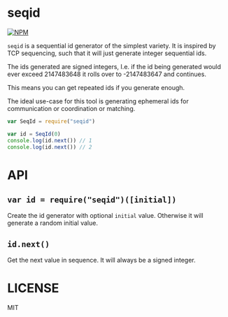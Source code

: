 seqid
=====

[![NPM](https://nodei.co/npm/seqid.png)](https://nodei.co/npm/seqid/)

`seqid` is a sequential id generator of the simplest variety. It is inspired by TCP sequencing, such that it will just generate integer sequential ids.

The ids generated are signed integers, I.e. if the id being generated would ever exceed 2147483648 it rolls over to -2147483647 and continues.

This means you can get repeated ids if you generate enough.

The ideal use-case for this tool is generating ephemeral ids for communication or coordination or matching.

```javascript
var SeqId = require("seqid")

var id = SeqId(0)
console.log(id.next()) // 1
console.log(id.next()) // 2
```

API
===

`var id = require("seqid")([initial])`
---

Create the id generator with optional `initial` value. Otherwise it will generate a random initial value.

`id.next()`
---

Get the next value in sequence. It will always be a signed integer.

LICENSE
=======

MIT
